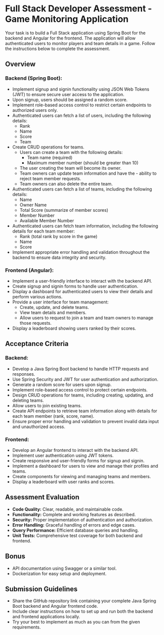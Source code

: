 # Full Stack Developer Assessment - Game Monitoring Application

Your task is to build a Full Stack application using Spring Boot for the backend and Angular for the frontend. The application will allow authenticated users to monitor players and team details in a game. Follow the instructions below to complete the assessment.

## Overview
### Backend (Spring Boot):

- Implement signup and signin functionality using JSON Web Tokens (JWT) to ensure secure user access to the application.
- Upon signup, users should be assigned a random score.
- Implement role-based access control to restrict certain endpoints to authorized users only.
- Authenticated users can fetch a list of users, including the following details:
    - Rank
    - Name
    - Score
    - Team
- Create CRUD operations for teams.
    - Users can create a team with the following details:
        - Team name (required)
        - Maximum member number (should be greater than 10)
    - The user creating the team will become its owner.
    - Team owners can update team information and have the - ability to reject team member requests.
    - Team owners can also delete the entire team.
- Authenticated users can fetch a list of teams, including the following details:
    - Name
    - Owner Name
    - Total Score (summarize of member scores)
    - Member Number
    - Available Member Number
- Authenticated users can fetch team information, including the following details for each team member:
    - Rank (total rank by score in the game)
    - Name
    - Score
- Implement appropriate error handling and validation throughout the backend to ensure data integrity and security.

### Frontend (Angular):

- Implement a user-friendly interface to interact with the backend API.
- Create signup and signin forms to handle user authentication.
- Display a dashboard for authenticated users to view their details and perform various actions.
- Provide a user interface for team management:
    - Create, update, and delete teams.
    - View team details and members.
    - Allow users to request to join a team and team owners to manage those requests.
- Display a leaderboard showing users ranked by their scores.


## Acceptance Criteria
### Backend:

- Develop a Java Spring Boot backend to handle HTTP requests and responses.
- Use Spring Security and JWT for user authentication and authorization.
- Generate a random score for users upon signup.
- Implement role-based access control to protect certain endpoints.
- Design CRUD operations for teams, including creating, updating, and deleting teams.
- Allow users to join existing teams.
- Create API endpoints to retrieve team information along with details for each team member (rank, score, name).
- Ensure proper error handling and validation to prevent invalid data input and unauthorized access.

### Frontend:

- Develop an Angular frontend to interact with the backend API.
- Implement user authentication using JWT tokens.
- Create responsive and user-friendly forms for signup and signin.
- Implement a dashboard for users to view and manage their profiles and teams.
- Create components for viewing and managing teams and members.
- Display a leaderboard with user ranks and scores.

## Assessment Evaluation

- **Code Quality:** Clear, readable, and maintainable code.
- **Functionality:** Complete and working features as described.
- **Security:** Proper implementation of authentication and authorization.
- **Error Handling:** Graceful handling of errors and edge cases.
- **Query Performance:** Efficient database queries and handling.
- **Unit Tests:** Comprehensive test coverage for both backend and frontend.

## Bonus

- API documentation using Swagger or a similar tool.
- Dockerization for easy setup and deployment.

## Submission Guidelines
- Share the GitHub repository link containing your complete Java Spring Boot backend and Angular frontend code.
- Include clear instructions on how to set up and run both the backend and frontend applications locally.
- Try your best to implement as much as you can from the given requirements.
